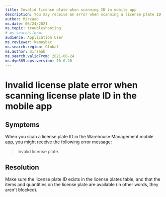 ```yaml
--- 
title: Invalid license plate when scanning ID in mobile app 
description: You may receive an error when scanning a license plate ID in the Warehouse Management mobile app. This page explains how to resolve the issue. 
author: Mirzaab 
ms.date: 06/24/2021 
ms.topic: troubleshooting 
# ms.search.form:  
audience: Application User 
ms.reviewer: kamaybac 
ms.search.region: Global 
ms.author: mirzaab 
ms.search.validFrom: 2021-06-24 
ms.dyn365.ops.version: 10.0.20 
--- 
```

# Invalid license plate error when scanning license plate ID in the mobile app

## Symptoms

When you scan a license plate ID in the Warehouse Management mobile app, you might receive the following error message:

> Invalid license plate.

## Resolution

Make sure the license plate ID exists in the license plates table, and that the items and quantities on the license plate are available (in other words, they aren't blocked).
